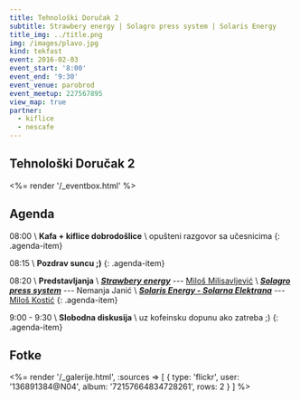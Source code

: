 ```yaml
---
title: Tehnološki Doručak 2
subtitle: Strawbery energy | Solagro press system | Solaris Energy
title_img: ../title.png
img: /images/plavo.jpg
kind: tekfast
event: 2016-02-03
event_start: '8:00'
event_end: '9:30'
event_venue: parobrod
event_meetup: 227567895
view_map: true
partner:
  - kiflice
  - nescafe
---
```


## Tehnološki Doručak 2

<%= render '/_eventbox.html' %>

## Agenda

<span class="icon-clock" /> 08:00 \\
**Kafa + kiflice dobrodošlice** \\
opušteni razgovor sa učesnicima
{: .agenda-item}

<span class="icon-clock" /> 08:15 \\
**Pozdrav suncu ;)**
{: .agenda-item}

<span class="icon-clock" /> 08:20 \\
**Predstavljanja** \\
[***Strawbery energy***](http://senergy.rs/) --- <span class="icon-user" /> [Miloš Milisavljević](https://uk.linkedin.com/in/milisavljevic) \\
[***Solagro press system***](http://solagroteam.com/sr/%D1%80%D0%B5%D1%86%D0%B8%D0%BA%D0%BB%D0%B0%D0%B6%D0%B0/) --- <span class="icon-user" /> Nemanja Janić \\
[***Solaris Energy - Solarna Elektrana***](http://www.solarisenergy.co.rs/) --- <span class="icon-user" /> [Miloš Kostić](https://www.linkedin.com/in/milo%C5%A1-kosti%C4%87-b834944)
{: .agenda-item}

<span class="icon-clock" /> 9:00 - 9:30 \\
**Slobodna diskusija** \\
uz kofeinsku dopunu ako zatreba ;)
{: .agenda-item}


## Fotke

<%= render '/_galerije.html', :sources => [ { type: 'flickr', user: '136891384@N04', album: '72157664834728261', rows: 2 } ] %>
